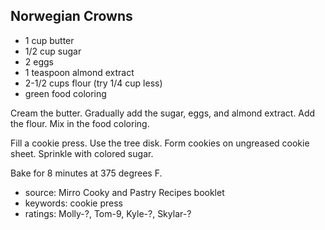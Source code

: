 Norwegian Crowns
----------------

- 1 cup butter
- 1/2 cup sugar
- 2 eggs
- 1 teaspoon almond extract
- 2-1/2 cups flour (try 1/4 cup less)
- green food coloring

Cream the butter.  Gradually add the sugar, eggs, and almond extract.
Add the flour.  Mix in the food coloring.

Fill a cookie press.  Use the tree disk.  Form cookies on ungreased
cookie sheet.  Sprinkle with colored sugar.

Bake for 8 minutes at 375 degrees F.

- source: Mirro Cooky and Pastry Recipes booklet
- keywords: cookie press
- ratings: Molly-?, Tom-9, Kyle-?, Skylar-?
